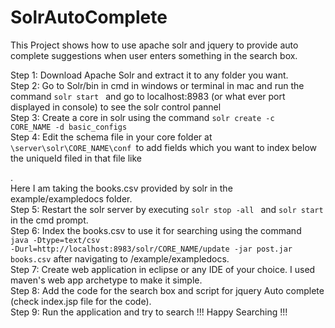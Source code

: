 # SolrAutoComplete

This Project shows how to use apache solr and jquery to provide auto complete suggestions when user enters something in the search box.

Step 1: Download Apache Solr and extract it to any folder you want. <br>
Step 2: Go to Solr/bin in cmd in windows or terminal in mac and run the command <code>solr start </code> and go to localhost:8983 (or what ever port displayed in console) to see the solr control pannel <br>
Step 3: Create a core in solr using the command <code>solr create -c CORE_NAME -d basic_configs </code> <br>
Step 4: Edit the schema file in your core folder at <code> \server\solr\CORE_NAME\conf </code>to add fields which you want to index below the uniqueId filed in that file like <code> <field name="name" type="text_general" indexed="true" stored="true"/> </code>. <br>
Here I am taking the books.csv provided by solr in the example/exampledocs folder. <br>
Step 5: Restart the solr server by executing <code>solr stop -all </code> and <code>solr start </code> in the cmd prompt. <br> 
Step 6: Index the books.csv to use it for searching using the command <code> java -Dtype=text/csv -Durl=http://localhost:8983/solr/CORE_NAME/update -jar post.jar  books.csv</code> after navigating to /example/exampledocs. <br>
Step 7: Create web application in eclipse or any IDE of your choice. I used maven's web app archetype to make it simple. <br>
Step 8: Add the code for the search box and script for jquery Auto complete (check index.jsp file for the code). <br>
Step 9: Run the application and try to search !!! Happy Searching !!! <br>

